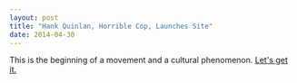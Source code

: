 ```yaml
---
layout: post
title: "Hank Quinlan, Horrible Cop, Launches Site"
date: 2014-04-30
---
```


This is the beginning of a movement and a cultural phenomenon. [Let's get it.](https://www.google.com/search?q=kendrick+lamar&source=lnms&tbm=isch&sa=X&ved=0ahUKEwj8x7K2qa_LAhXGrB4KHeRkC4oQ_AUICSgD&biw=708&bih=783)
